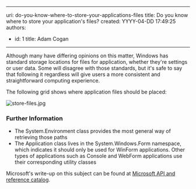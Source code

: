 

---
uri: do-you-know-where-to-store-your-applications-files
title: Do you know where to store your application's files?
created: YYYY-04-DD 17:49:25
authors:
  - id: 1
    title: Adam Cogan
---




<span class='intro'> <p>Although many have differing opinions on this matter, Windows has standard storage locations for files for&#160;application, whether they're settings or user data. Some will disagree with those standards, but it's safe to say that following it regardless will give users a more consistent and straightforward computing experience.</p><p>The following grid shows where application files should be placed&#58;&#160;<br></p><dl class="image"><dt><img src="/PublishingImages/store-files.jpg" alt="store-files.jpg" /></dt> </dl> </span>

<p></p><h3>Further Information<br></h3><ul><li>The System.Environment class provides the most general way of retrieving those paths</li><li>The Application class lives in the System.Windows.Form namespace, which indicates it should only be used for WinForm applications. Other types of applications such as Console and WebForm applications use their corresponding utility classes<br></li></ul><p>Microsoft's write-up on this subject can be found at&#160;<a href="https&#58;//www.ssw.com.au/ssw/Redirect/Microsoft/MSDNFileSystem.htm">Microsoft API and reference catalog</a>.​<br></p>


